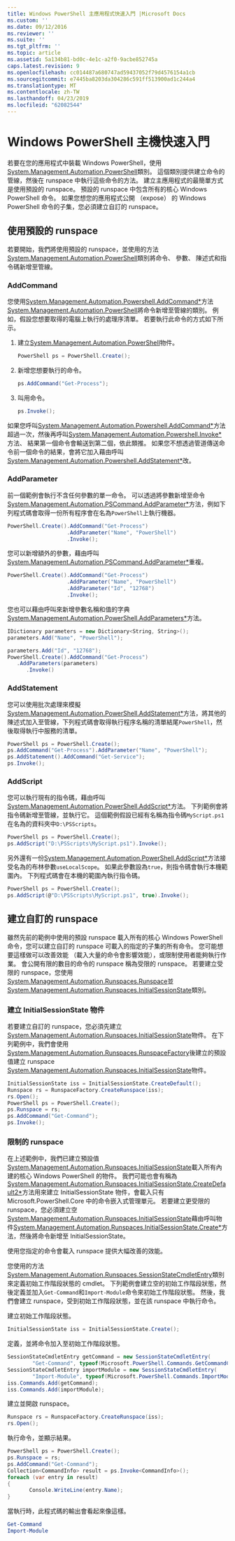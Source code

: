 ```yaml
---
title: Windows PowerShell 主應用程式快速入門 |Microsoft Docs
ms.custom: ''
ms.date: 09/12/2016
ms.reviewer: ''
ms.suite: ''
ms.tgt_pltfrm: ''
ms.topic: article
ms.assetid: 5a134b81-bd0c-4e1c-a2f0-9acbe852745a
caps.latest.revision: 9
ms.openlocfilehash: cc014487a680747ad59437052f79d4576154a1cb
ms.sourcegitcommit: e7445ba8203da304286c591ff513900ad1c244a4
ms.translationtype: MT
ms.contentlocale: zh-TW
ms.lasthandoff: 04/23/2019
ms.locfileid: "62082544"
---
```

# <a name="windows-powershell-host-quickstart"></a>Windows PowerShell 主機快速入門

若要在您的應用程式中裝載 Windows PowerShell，使用[System.Management.Automation.PowerShell](/dotnet/api/System.Management.Automation.PowerShell)類別。 這個類別提供建立命令的管線，然後在 runspace 中執行這些命令的方法。 建立主應用程式的最簡單方式是使用預設的 runspace。 預設的 runspace 中包含所有的核心 Windows PowerShell 命令。 如果您想您的應用程式公開 （expose） 的 Windows PowerShell 命令的子集，您必須建立自訂的 runspace。

## <a name="using-the-default-runspace"></a>使用預設的 runspace

若要開始，我們將使用預設的 runspace，並使用的方法[System.Management.Automation.PowerShell](/dotnet/api/System.Management.Automation.PowerShell)類別將命令、 參數、 陳述式和指令碼新增至管線。

### <a name="addcommand"></a>AddCommand

您使用[System.Management.Automation.Powershell.AddCommand*](/dotnet/api/System.Management.Automation.PowerShell.AddCommand)方法[System.Management.Automation.PowerShell](/dotnet/api/System.Management.Automation.PowerShell)將命令新增至管線的類別。 例如，假設您想要取得的電腦上執行的處理序清單。 若要執行此命令的方式如下所示。

1. 建立[System.Management.Automation.PowerShell](/dotnet/api/System.Management.Automation.PowerShell)物件。

   ```csharp
   PowerShell ps = PowerShell.Create();
   ```

2. 新增您想要執行的命令。

   ```csharp
   ps.AddCommand("Get-Process");
   ```

3. 叫用命令。

   ```csharp
   ps.Invoke();
   ```

如果您呼叫[System.Management.Automation.Powershell.AddCommand*](/dotnet/api/System.Management.Automation.PowerShell.AddCommand)方法超過一次，然後再呼叫[System.Management.Automation.Powershell.Invoke*](/dotnet/api/System.Management.Automation.PowerShell.Invoke)方法、 結果第一個命令會輸送到第二個，依此類推。 如果您不想透過管道傳送命令前一個命令的結果，會將它加入藉由呼叫[System.Management.Automation.Powershell.AddStatement*](/dotnet/api/System.Management.Automation.PowerShell.AddStatement)改。

### <a name="addparameter"></a>AddParameter

前一個範例會執行不含任何參數的單一命令。 可以透過將參數新增至命令[System.Management.Automation.PSCommand.AddParameter*](/dotnet/api/System.Management.Automation.PSCommand.AddParameter)方法，例如下列程式碼會取得一份所有程序會在名為`PowerShell`上執行機器。

```csharp
PowerShell.Create().AddCommand("Get-Process")
                   .AddParameter("Name", "PowerShell")
                   .Invoke();
```

您可以新增額外的參數，藉由呼叫[System.Management.Automation.PSCommand.AddParameter*](/dotnet/api/System.Management.Automation.PSCommand.AddParameter)重複。

```csharp
PowerShell.Create().AddCommand("Get-Process")
                   .AddParameter("Name", "PowerShell")
                   .AddParameter("Id", "12768")
                   .Invoke();
```

您也可以藉由呼叫來新增參數名稱和值的字典[System.Management.Automation.PowerShell.AddParameters*](/dotnet/api/System.Management.Automation.PowerShell.AddParameters)方法。

```csharp
IDictionary parameters = new Dictionary<String, String>();
parameters.Add("Name", "PowerShell");

parameters.Add("Id", "12768");
PowerShell.Create().AddCommand("Get-Process")
   .AddParameters(parameters)
      .Invoke()

```

### <a name="addstatement"></a>AddStatement

您可以使用批次處理來模擬[System.Management.Automation.PowerShell.AddStatement*](/dotnet/api/System.Management.Automation.PowerShell.AddStatement)方法，將其他的陳述式加入至管線，下列程式碼會取得執行程序名稱的清單結尾`PowerShell`，然後取得執行中服務的清單。

```csharp
PowerShell ps = PowerShell.Create();
ps.AddCommand("Get-Process").AddParameter("Name", "PowerShell");
ps.AddStatement().AddCommand("Get-Service");
ps.Invoke();
```

### <a name="addscript"></a>AddScript

您可以執行現有的指令碼，藉由呼叫[System.Management.Automation.PowerShell.AddScript*](/dotnet/api/System.Management.Automation.PowerShell.AddScript)方法。 下列範例會將指令碼新增至管線，並執行它。 這個範例假設已經有名稱為指令碼`MyScript.ps1`在名為的資料夾中`D:\PSScripts`。

```csharp
PowerShell ps = PowerShell.Create();
ps.AddScript("D:\PSScripts\MyScript.ps1").Invoke();
```

另外還有一份[System.Management.Automation.PowerShell.AddScript*](/dotnet/api/System.Management.Automation.PowerShell.AddScript)方法接受名為的布林參數`useLocalScope`。 如果此參數設為`true`，則指令碼會執行本機範圍內。 下列程式碼會在本機的範圍內執行指令碼。

```csharp
PowerShell ps = PowerShell.Create();
ps.AddScript(@"D:\PSScripts\MyScript.ps1", true).Invoke();
```

## <a name="creating-a-custom-runspace"></a>建立自訂的 runspace

雖然先前的範例中使用的預設 runspace 載入所有的核心 Windows PowerShell 命令，您可以建立自訂的 runspace 可載入的指定的子集的所有命令。 您可能想要這樣做可以改善效能 （載入大量的命令會影響效能），或限制使用者能夠執行作業。 會公開有限的數目的命令的 runspace 稱為受限的 runspace。 若要建立受限的 runspace，您使用[System.Management.Automation.Runspaces.Runspace](/dotnet/api/System.Management.Automation.Runspaces.Runspace)並[System.Management.Automation.Runspaces.InitialSessionState](/dotnet/api/System.Management.Automation.Runspaces.InitialSessionState)類別。

### <a name="creating-an-initialsessionstate-object"></a>建立 InitialSessionState 物件

若要建立自訂的 runspace，您必須先建立[System.Management.Automation.Runspaces.InitialSessionState](/dotnet/api/System.Management.Automation.Runspaces.InitialSessionState)物件。 在下列範例中，我們會使用[System.Management.Automation.Runspaces.RunspaceFactory](/dotnet/api/System.Management.Automation.Runspaces.RunspaceFactory)後建立的預設值建立 runspace [System.Management.Automation.Runspaces.InitialSessionState](/dotnet/api/System.Management.Automation.Runspaces.InitialSessionState)物件。

```csharp
InitialSessionState iss = InitialSessionState.CreateDefault();
Runspace rs = RunspaceFactory.CreateRunspace(iss);
rs.Open();
PowerShell ps = PowerShell.Create();
ps.Runspace = rs;
ps.AddCommand("Get-Command");
ps.Invoke();
```

### <a name="constraining-the-runspace"></a>限制的 runspace

在上述範例中，我們已建立預設值[System.Management.Automation.Runspaces.InitialSessionState](/dotnet/api/System.Management.Automation.Runspaces.InitialSessionState)載入所有內建的核心 Windows PowerShell 的物件。 我們可能也會有稱為[System.Management.Automation.Runspaces.InitialSessionState.CreateDefault2*](/dotnet/api/System.Management.Automation.Runspaces.InitialSessionState.CreateDefault2)方法用來建立 InitialSessionState 物件，會載入只有 Microsoft.PowerShell.Core 中的命令嵌入式管理單元。 若要建立更受限的 runspace，您必須建立空[System.Management.Automation.Runspaces.InitialSessionState](/dotnet/api/System.Management.Automation.Runspaces.InitialSessionState)藉由呼叫物件[System.Management.Automation.Runspaces.InitialSessionState.Create*](/dotnet/api/System.Management.Automation.Runspaces.InitialSessionState.Create)方法，然後將命令新增至 InitialSessionState。

使用您指定的命令會載入 runspace 提供大幅改善的效能。

您使用的方法[System.Management.Automation.Runspaces.SessionStateCmdletEntry](/dotnet/api/System.Management.Automation.Runspaces.SessionStateCmdletEntry)類別來定義初始工作階段狀態的 cmdlet。 下列範例會建立空的初始工作階段狀態，然後定義並加入`Get-Command`和`Import-Module`命令來初始工作階段狀態。 然後，我們會建立 runspace，受到初始工作階段狀態，並在該 runspace 中執行命令。

建立初始工作階段狀態。

```csharp
InitialSessionState iss = InitialSessionState.Create();
```

定義，並將命令加入至初始工作階段狀態。

```csharp
SessionStateCmdletEntry getCommand = new SessionStateCmdletEntry(
        "Get-Command", typeof(Microsoft.PowerShell.Commands.GetCommandCommand), "");
SessionStateCmdletEntry importModule = new SessionStateCmdletEntry(
        "Import-Module", typeof(Microsoft.PowerShell.Commands.ImportModuleCommand), "");
iss.Commands.Add(getCommand);
iss.Commands.Add(importModule);
```

建立並開啟 runspace。

```csharp
Runspace rs = RunspaceFactory.CreateRunspace(iss);
rs.Open();
```

執行命令，並顯示結果。

```csharp
PowerShell ps = PowerShell.Create();
ps.Runspace = rs;
ps.AddCommand("Get-Command");
Collection<CommandInfo> result = ps.Invoke<CommandInfo>();
foreach (var entry in result)
{
       Console.WriteLine(entry.Name);
}
```

當執行時，此程式碼的輸出會看起來像這樣。

```powershell
Get-Command
Import-Module
```
